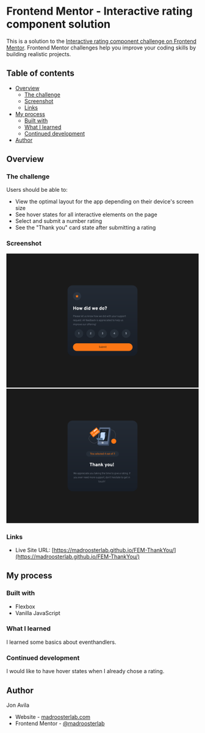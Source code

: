 # Frontend Mentor - Interactive rating component solution

This is a solution to the [Interactive rating component challenge on Frontend Mentor](https://www.frontendmentor.io/challenges/interactive-rating-component-koxpeBUmI). Frontend Mentor challenges help you improve your coding skills by building realistic projects.

## Table of contents

- [Overview](#overview)
  - [The challenge](#the-challenge)
  - [Screenshot](#screenshot)
  - [Links](#links)
- [My process](#my-process)
  - [Built with](#built-with)
  - [What I learned](#what-i-learned)
  - [Continued development](#continued-development)
- [Author](#author)

## Overview

### The challenge

Users should be able to:

- View the optimal layout for the app depending on their device's screen size
- See hover states for all interactive elements on the page
- Select and submit a number rating
- See the "Thank you" card state after submitting a rating

### Screenshot

![](./screenshot1.png)
![](./screenshot2.png)

### Links

- Live Site URL: [https://madroosterlab.github.io/FEM-ThankYou/](https://madroosterlab.github.io/FEM-ThankYou/)

## My process

### Built with

- Flexbox
- Vanilla JavaScript

### What I learned

I learned some basics about eventhandlers.

### Continued development

I would like to have hover states when I already chose a rating.

## Author

Jon Avila

- Website - [madroosterlab.com](https://www.madroosterlab.com)
- Frontend Mentor - [@madroosterlab](https://www.frontendmentor.io/profile/madroosterlab)
